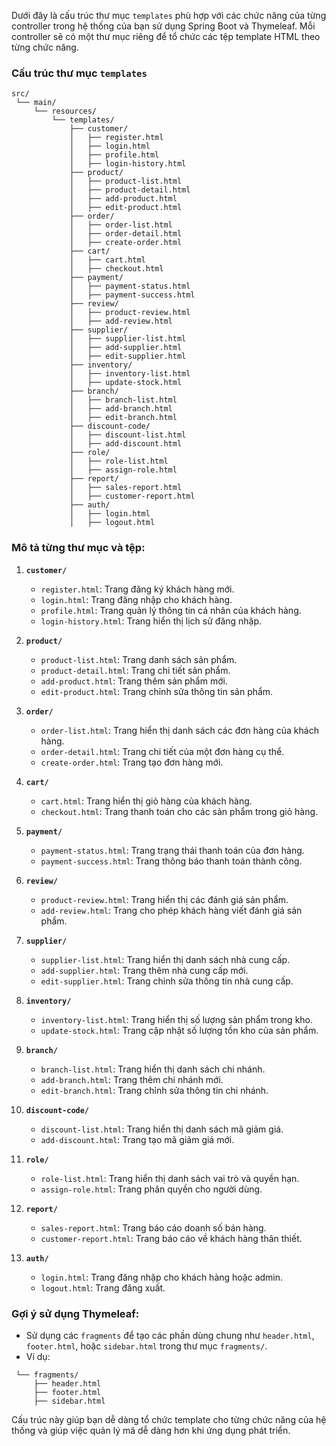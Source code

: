 Dưới đây là cấu trúc thư mục `templates` phù hợp với các chức năng của từng controller trong hệ thống của bạn sử dụng Spring Boot và Thymeleaf. Mỗi controller sẽ có một thư mục riêng để tổ chức các tệp template HTML theo từng chức năng.

### Cấu trúc thư mục `templates`

```plaintext
src/
 └── main/
     └── resources/
         └── templates/
             ├── customer/
             │   ├── register.html
             │   ├── login.html
             │   ├── profile.html
             │   ├── login-history.html
             ├── product/
             │   ├── product-list.html
             │   ├── product-detail.html
             │   ├── add-product.html
             │   ├── edit-product.html
             ├── order/
             │   ├── order-list.html
             │   ├── order-detail.html
             │   ├── create-order.html
             ├── cart/
             │   ├── cart.html
             │   ├── checkout.html
             ├── payment/
             │   ├── payment-status.html
             │   ├── payment-success.html
             ├── review/
             │   ├── product-review.html
             │   ├── add-review.html
             ├── supplier/
             │   ├── supplier-list.html
             │   ├── add-supplier.html
             │   ├── edit-supplier.html
             ├── inventory/
             │   ├── inventory-list.html
             │   ├── update-stock.html
             ├── branch/
             │   ├── branch-list.html
             │   ├── add-branch.html
             │   ├── edit-branch.html
             ├── discount-code/
             │   ├── discount-list.html
             │   ├── add-discount.html
             ├── role/
             │   ├── role-list.html
             │   ├── assign-role.html
             ├── report/
             │   ├── sales-report.html
             │   ├── customer-report.html
             ├── auth/
             │   ├── login.html
             │   ├── logout.html
```

### Mô tả từng thư mục và tệp:

1. **`customer/`**

   - `register.html`: Trang đăng ký khách hàng mới.
   - `login.html`: Trang đăng nhập cho khách hàng.
   - `profile.html`: Trang quản lý thông tin cá nhân của khách hàng.
   - `login-history.html`: Trang hiển thị lịch sử đăng nhập.

2. **`product/`**

   - `product-list.html`: Trang danh sách sản phẩm.
   - `product-detail.html`: Trang chi tiết sản phẩm.
   - `add-product.html`: Trang thêm sản phẩm mới.
   - `edit-product.html`: Trang chỉnh sửa thông tin sản phẩm.

3. **`order/`**

   - `order-list.html`: Trang hiển thị danh sách các đơn hàng của khách hàng.
   - `order-detail.html`: Trang chi tiết của một đơn hàng cụ thể.
   - `create-order.html`: Trang tạo đơn hàng mới.

4. **`cart/`**

   - `cart.html`: Trang hiển thị giỏ hàng của khách hàng.
   - `checkout.html`: Trang thanh toán cho các sản phẩm trong giỏ hàng.

5. **`payment/`**

   - `payment-status.html`: Trang trạng thái thanh toán của đơn hàng.
   - `payment-success.html`: Trang thông báo thanh toán thành công.

6. **`review/`**

   - `product-review.html`: Trang hiển thị các đánh giá sản phẩm.
   - `add-review.html`: Trang cho phép khách hàng viết đánh giá sản phẩm.

7. **`supplier/`**

   - `supplier-list.html`: Trang hiển thị danh sách nhà cung cấp.
   - `add-supplier.html`: Trang thêm nhà cung cấp mới.
   - `edit-supplier.html`: Trang chỉnh sửa thông tin nhà cung cấp.

8. **`inventory/`**

   - `inventory-list.html`: Trang hiển thị số lượng sản phẩm trong kho.
   - `update-stock.html`: Trang cập nhật số lượng tồn kho của sản phẩm.

9. **`branch/`**

   - `branch-list.html`: Trang hiển thị danh sách chi nhánh.
   - `add-branch.html`: Trang thêm chi nhánh mới.
   - `edit-branch.html`: Trang chỉnh sửa thông tin chi nhánh.

10. **`discount-code/`**

    - `discount-list.html`: Trang hiển thị danh sách mã giảm giá.
    - `add-discount.html`: Trang tạo mã giảm giá mới.

11. **`role/`**

    - `role-list.html`: Trang hiển thị danh sách vai trò và quyền hạn.
    - `assign-role.html`: Trang phân quyền cho người dùng.

12. **`report/`**

    - `sales-report.html`: Trang báo cáo doanh số bán hàng.
    - `customer-report.html`: Trang báo cáo về khách hàng thân thiết.

13. **`auth/`**
    - `login.html`: Trang đăng nhập cho khách hàng hoặc admin.
    - `logout.html`: Trang đăng xuất.

### Gợi ý sử dụng Thymeleaf:

- Sử dụng các `fragments` để tạo các phần dùng chung như `header.html`, `footer.html`, hoặc `sidebar.html` trong thư mục `fragments/`.
- Ví dụ:

```plaintext
 └── fragments/
     ├── header.html
     ├── footer.html
     ├── sidebar.html
```

Cấu trúc này giúp bạn dễ dàng tổ chức template cho từng chức năng của hệ thống và giúp việc quản lý mã dễ dàng hơn khi ứng dụng phát triển.
